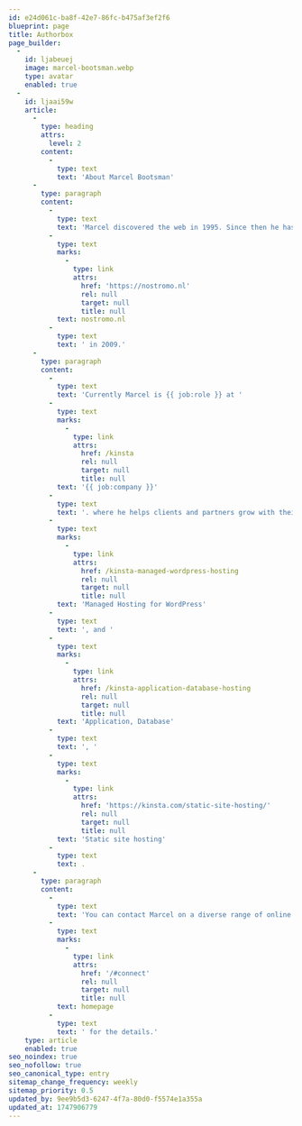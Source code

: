 ```yaml
---
id: e24d061c-ba8f-42e7-86fc-b475af3ef2f6
blueprint: page
title: Authorbox
page_builder:
  -
    id: ljabeuej
    image: marcel-bootsman.webp
    type: avatar
    enabled: true
  -
    id: ljaai59w
    article:
      -
        type: heading
        attrs:
          level: 2
        content:
          -
            type: text
            text: 'About Marcel Bootsman'
      -
        type: paragraph
        content:
          -
            type: text
            text: 'Marcel discovered the web in 1995. Since then he has paid attention to and worked with lots of technologies and founded his own WordPress oriented business '
          -
            type: text
            marks:
              -
                type: link
                attrs:
                  href: 'https://nostromo.nl'
                  rel: null
                  target: null
                  title: null
            text: nostromo.nl
          -
            type: text
            text: ' in 2009.'
      -
        type: paragraph
        content:
          -
            type: text
            text: 'Currently Marcel is {{ job:role }} at '
          -
            type: text
            marks:
              -
                type: link
                attrs:
                  href: /kinsta
                  rel: null
                  target: null
                  title: null
            text: '{{ job:company }}'
          -
            type: text
            text: '. where he helps clients and partners grow with their business with '
          -
            type: text
            marks:
              -
                type: link
                attrs:
                  href: /kinsta-managed-wordpress-hosting
                  rel: null
                  target: null
                  title: null
            text: 'Managed Hosting for WordPress'
          -
            type: text
            text: ', and '
          -
            type: text
            marks:
              -
                type: link
                attrs:
                  href: /kinsta-application-database-hosting
                  rel: null
                  target: null
                  title: null
            text: 'Application, Database'
          -
            type: text
            text: ', '
          -
            type: text
            marks:
              -
                type: link
                attrs:
                  href: 'https://kinsta.com/static-site-hosting/'
                  rel: null
                  target: null
                  title: null
            text: 'Static site hosting'
          -
            type: text
            text: .
      -
        type: paragraph
        content:
          -
            type: text
            text: 'You can contact Marcel on a diverse range of online platforms. Please see the Connect section on the '
          -
            type: text
            marks:
              -
                type: link
                attrs:
                  href: '/#connect'
                  rel: null
                  target: null
                  title: null
            text: homepage
          -
            type: text
            text: ' for the details.'
    type: article
    enabled: true
seo_noindex: true
seo_nofollow: true
seo_canonical_type: entry
sitemap_change_frequency: weekly
sitemap_priority: 0.5
updated_by: 9ee9b5d3-6247-4f7a-80d0-f5574e1a355a
updated_at: 1747906779
---
```

